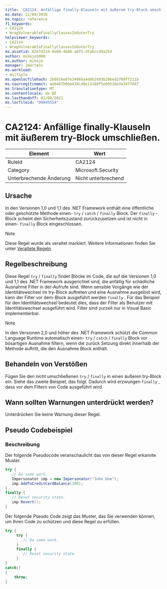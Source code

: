 ```yaml
---
title: 'CA2124: Anfällige finally-Klauseln mit äußerem try-Block umschließen.'
ms.date: 11/04/2016
ms.topic: reference
f1_keywords:
- CA2124
- WrapVulnerableFinallyClausesInOuterTry
helpviewer_keywords:
- CA2124
- WrapVulnerableFinallyClausesInOuterTry
ms.assetid: 82efd224-9e60-4b88-a0f5-dfabcc49a254
author: mikejo5000
ms.author: mikejo
manager: jmartens
ms.workload:
- multiple
ms.openlocfilehash: 2b6816e07e34968a4ddb24936296ed2709f7211b
ms.sourcegitcommit: ae6d47b09a439cd0e13180f5e89510e3e347fd47
ms.translationtype: MT
ms.contentlocale: de-DE
ms.lasthandoff: 02/08/2021
ms.locfileid: "99845554"
---
```

# <a name="ca2124-wrap-vulnerable-finally-clauses-in-outer-try"></a>CA2124: Anfällige finally-Klauseln mit äußerem try-Block umschließen.

|Element|Wert|
|-|-|
|RuleId|CA2124|
|Category|Microsoft.Security|
|Unterbrechende Änderung|Nicht unterbrechend|

## <a name="cause"></a>Ursache
In den Versionen 1,0 und 1,1 des .NET Framework enthält eine öffentliche oder geschützte Methode einen- `try` / `catch` / `finally` Block. Der `finally` -Block scheint den Sicherheitszustand zurückzusetzen und ist nicht in einen- `finally` Block eingeschlossen.

> [!NOTE]
> Diese Regel wurde als veraltet markiert. Weitere Informationen finden Sie unter [Veraltete Regeln](fxcop-unported-deprecated-rules.md).

## <a name="rule-description"></a>Regelbeschreibung
Diese Regel `try` / `finally` findet Blöcke im Code, die auf die Versionen 1,0 und 1,1 des .NET Framework ausgerichtet sind, die anfällig für schädliche Ausnahme Filter in der-Aufrufe sind. Wenn sensible Vorgänge wie der Identitätswechsel im try-Block auftreten und eine Ausnahme ausgelöst wird, kann der Filter vor dem-Block ausgeführt werden `finally` . Für das Beispiel für den Identitätswechsel bedeutet dies, dass der Filter als Benutzer mit Identitätswechsel ausgeführt wird. Filter sind zurzeit nur in Visual Basic implementierbar.

> [!NOTE]
> In den Versionen 2,0 und höher des .NET Framework schützt die Common Language Runtime automatisch einen- `try` / `catch` /  `finally` Block vor bösartigen Ausnahme filtern, wenn die zurück Setzung direkt innerhalb der Methode auftritt, die den Ausnahme Block enthält.

## <a name="how-to-fix-violations"></a>Behandeln von Verstößen
Fügen Sie den nicht umschließenen `try` / `finally` in einen äußeren try-Block ein. Siehe das zweite Beispiel, das folgt. Dadurch wird erzwungen `finally` , dass vor dem Filtern von Code ausgeführt wird.

## <a name="when-to-suppress-warnings"></a>Wann sollten Warnungen unterdrückt werden?
Unterdrücken Sie keine Warnung dieser Regel.

## <a name="pseudo-code-example"></a>Pseudo Codebeispiel

### <a name="description"></a>Beschreibung

Der folgende Pseudocode veranschaulicht das von dieser Regel erkannte Muster.

```csharp
try {
   // Do some work.
   Impersonator imp = new Impersonator("John Doe");
   imp.AddToCreditCardBalance(100);
}
finally {
   // Reset security state.
   imp.Revert();
}
```

Der folgende Pseudo Code zeigt das Muster, das Sie verwenden können, um Ihren Code zu schützen und diese Regel zu erfüllen.

```csharp
try {
     try {
        // Do some work.
     }
     finally {
        // Reset security state.
     }
}
catch()
{
    throw;
}
```
